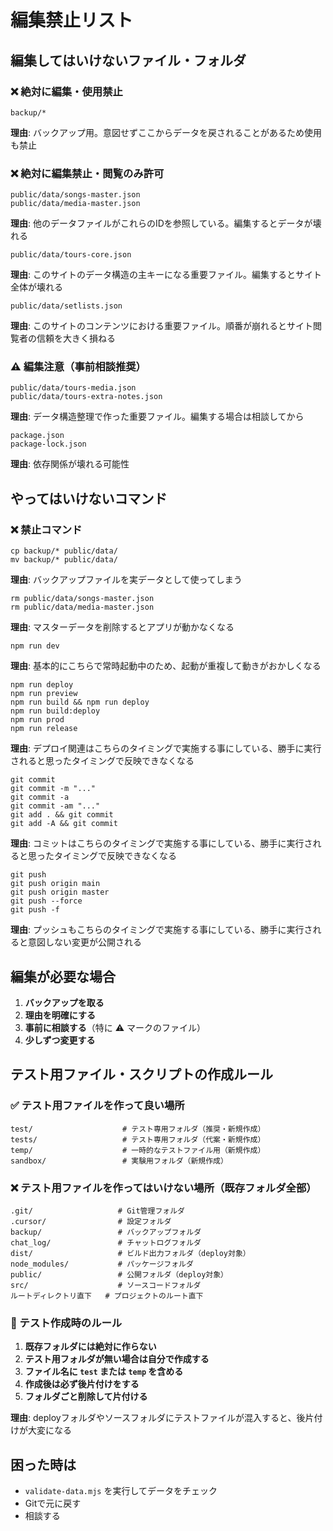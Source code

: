 # 編集禁止リスト

## 編集してはいけないファイル・フォルダ

### ❌ 絶対に編集・使用禁止
```
backup/*
```
**理由**: バックアップ用。意図せずここからデータを戻されることがあるため使用も禁止


### ❌ 絶対に編集禁止・閲覧のみ許可

```
public/data/songs-master.json
public/data/media-master.json
```
**理由**: 他のデータファイルがこれらのIDを参照している。編集するとデータが壊れる

```
public/data/tours-core.json
```
**理由**: このサイトのデータ構造の主キーになる重要ファイル。編集するとサイト全体が壊れる

```
public/data/setlists.json
```
**理由**: このサイトのコンテンツにおける重要ファイル。順番が崩れるとサイト閲覧者の信頼を大きく損ねる

### ⚠️ 編集注意（事前相談推奨）
```
public/data/tours-media.json
public/data/tours-extra-notes.json
```
**理由**: データ構造整理で作った重要ファイル。編集する場合は相談してから

```
package.json
package-lock.json
```
**理由**: 依存関係が壊れる可能性

## やってはいけないコマンド

### ❌ 禁止コマンド
```
cp backup/* public/data/
mv backup/* public/data/
```
**理由**: バックアップファイルを実データとして使ってしまう

```
rm public/data/songs-master.json
rm public/data/media-master.json
```
**理由**: マスターデータを削除するとアプリが動かなくなる

```
npm run dev
```
**理由**: 基本的にこちらで常時起動中のため、起動が重複して動きがおかしくなる


```
npm run deploy
npm run preview
npm run build && npm run deploy
npm run build:deploy
npm run prod
npm run release
```
**理由**: デプロイ関連はこちらのタイミングで実施する事にしている、勝手に実行されると思ったタイミングで反映できなくなる

```
git commit
git commit -m "..."
git commit -a
git commit -am "..."
git add . && git commit
git add -A && git commit
```
**理由**: コミットはこちらのタイミングで実施する事にしている、勝手に実行されると思ったタイミングで反映できなくなる

```
git push
git push origin main
git push origin master
git push --force
git push -f
```
**理由**: プッシュもこちらのタイミングで実施する事にしている、勝手に実行されると意図しない変更が公開される


## 編集が必要な場合

1. **バックアップを取る**
2. **理由を明確にする**
3. **事前に相談する**（特に ⚠️ マークのファイル）
4. **少しずつ変更する**

## テスト用ファイル・スクリプトの作成ルール

### ✅ テスト用ファイルを作って良い場所
```
test/                    # テスト専用フォルダ（推奨・新規作成）
tests/                   # テスト専用フォルダ（代案・新規作成）
temp/                    # 一時的なテストファイル用（新規作成）
sandbox/                 # 実験用フォルダ（新規作成）
```

### ❌ テスト用ファイルを作ってはいけない場所（既存フォルダ全部）
```
.git/                   # Git管理フォルダ
.cursor/                # 設定フォルダ
backup/                 # バックアップフォルダ
chat_log/               # チャットログフォルダ
dist/                   # ビルド出力フォルダ（deploy対象）
node_modules/           # パッケージフォルダ
public/                 # 公開フォルダ（deploy対象）
src/                    # ソースコードフォルダ
ルートディレクトリ直下   # プロジェクトのルート直下
```

### 📝 テスト作成時のルール
1. **既存フォルダには絶対に作らない**
2. **テスト用フォルダが無い場合は自分で作成する**
3. **ファイル名に `test` または `temp` を含める**
4. **作成後は必ず後片付けをする**
5. **フォルダごと削除して片付ける**

**理由**: deployフォルダやソースフォルダにテストファイルが混入すると、後片付けが大変になる

## 困った時は

- `validate-data.mjs` を実行してデータをチェック
- Gitで元に戻す
- 相談する 